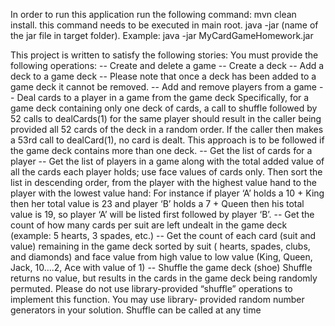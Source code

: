 In order to run this application run the following command:
	mvn clean install. this command needs to be executed in main root. 
	java -jar (name of the jar file in target folder). Example: java -jar MyCardGameHomework.jar

This project is written to satisfy the following stories:
You must provide the following operations:
	-- Create and delete a game
	-- Create a deck
	-- Add a deck to a game deck
	-- Please note that once a deck has been added to a game deck it cannot be removed.
	-- Add and remove players from a game
	-- Deal cards to a player in a game from the game deck
	Specifically, for a game deck containing only one deck of cards, a call to shuffle followed by 52 calls to dealCards(1) for the same player should result in the caller being provided all 52 cards of the deck in a random order. If the caller then makes a 53rd call to dealCard(1), no card is dealt. This approach is to be followed if the game deck contains more than one deck.
	-- Get the list of cards for a player
	-- Get the list of players in a game along with the total added value of all the cards each player holds; use face values of cards only. Then sort the list in descending order, from the player with the highest value hand to the player with the lowest value hand:
	For instance if player ‘A’ holds a 10 + King then her total value is 23 and player ‘B’ holds a 7 + Queen then his total value is 19,  so player ‘A’ will be listed first followed by player ‘B’.
	-- Get the count of how many cards per suit are left undealt in the game deck (example: 5 hearts, 3 spades, etc.)
	-- Get the count of each card (suit and value) remaining in the game deck sorted by suit ( hearts, spades, clubs, and diamonds) and face value from high value to low value (King, Queen, Jack, 10….2, Ace with value of 1)
	-- Shuffle the game deck (shoe)
	Shuffle returns no value, but results in the cards in the game deck being randomly permuted. Please do not use library-provided “shuffle” operations to implement this function. You may use library- provided random number generators in your solution.
	Shuffle can be called at any time
